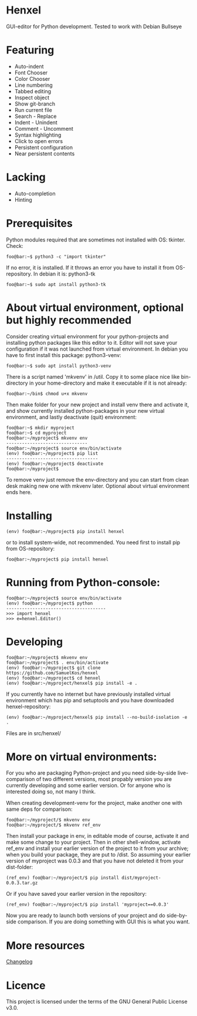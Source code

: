 # Henxel
GUI-editor for Python development. Tested to work with Debian Bullseye


# Featuring
* Auto-indent
* Font Chooser
* Color Chooser
* Line numbering
* Tabbed editing
* Inspect object
* Show git-branch
* Run current file
* Search - Replace
* Indent - Unindent
* Comment - Uncomment
* Syntax highlighting
* Click to open errors
* Persistent configuration
* Near persistent contents

# Lacking
* Auto-completion
* Hinting

# Prerequisites
Python modules required that are sometimes not installed with OS: tkinter. Check:

```console
foo@bar:~$ python3 -c "import tkinter"
```

If no error, it is installed. If it throws an error you have to install it from OS-repository. In debian it is: python3-tk

```console
foo@bar:~$ sudo apt install python3-tk
```

# About virtual environment, optional but highly recommended
Consider creating virtual environment for your python-projects and installing python packages like this editor to it. Editor will not save your configuration if it was not launched from virtual environment. In debian you have to first install this package: python3-venv:

```console
foo@bar:~$ sudo apt install python3-venv
```

There is a script named 'mkvenv' in /util. Copy it to some place nice like bin-directory in your home-directory and make it executable if it is not already:
```console
foo@bar:~/bin$ chmod u+x mkvenv
```

Then make folder for your new project and install venv there and activate it, and show currently installed python-packages in your new virtual environment, and lastly deactivate (quit) environment:
```console
foo@bar:~$ mkdir myproject
foo@bar:~$ cd myproject
foo@bar:~/myproject$ mkvenv env
-------------------------------
foo@bar:~/myproject$ source env/bin/activate
(env) foo@bar:~/myproject$ pip list
-----------------------------------
(env) foo@bar:~/myproject$ deactivate
foo@bar:~/myproject$
```

To remove venv just remove the env-directory and you can start from clean desk making new one with mkvenv later. Optional about virtual environment ends here.

# Installing
```console
(env) foo@bar:~/myproject$ pip install henxel
```

or to install system-wide, not recommended. You need first to install pip from OS-repository:

```console
foo@bar:~/myproject$ pip install henxel
```


# Running from Python-console:

```console
foo@bar:~/myproject$ source env/bin/activate
(env) foo@bar:~/myproject$ python
--------------------------------------
>>> import henxel
>>> e=henxel.Editor()
```

# Developing

```console
foo@bar:~/myproject$ mkvenv env
foo@bar:~/myproject$ . env/bin/activate
(env) foo@bar:~/myproject$ git clone https://github.com/SamuelKos/henxel
(env) foo@bar:~/myproject$ cd henxel
(env) foo@bar:~/myproject/henxel$ pip install -e .
```

If you currently have no internet but have previously installed virtual environment which has pip and setuptools and you have downloaded henxel-repository:

```console
(env) foo@bar:~/myproject/henxel$ pip install --no-build-isolation -e .
```

Files are in src/henxel/


# More on virtual environments:
For you who are packaging Python-project and you need side-by-side live-comparison of two different versions,
most propably version you are currently developing and some earlier version. Or for anyone who is interested doing so, not many I think.

When creating development-venv for the project, make another one with same deps for comparison:

```console
foo@bar:~/myproject/$ mkvenv env
foo@bar:~/myproject/$ mkvenv ref_env
```

Then install your package in env, in editable mode of course, activate it and make some change to your project.
Then in other shell-window, activate ref_env and install your earlier version of the project to it from your
archive; when you build your package, they are put to /dist. So assuming your earlier version of myproject
was 0.0.3 and that you have not deleted it from your dist-folder:

```console
(ref_env) foo@bar:~/myproject/$ pip install dist/myproject-0.0.3.tar.gz
```


Or if you have saved your earlier version in the repository:

```console
(ref_env) foo@bar:~/myproject/$ pip install 'myproject==0.0.3'
```


Now you are ready to launch both versions of your project and do side-by-side comparison. If you
are doing something with GUI this is what you want.


# More resources
[Changelog](https://github.com/SamuelKos/henxel/blob/main/CHANGELOG.md)

# Licence
This project is licensed under the terms of the GNU General Public License v3.0.
